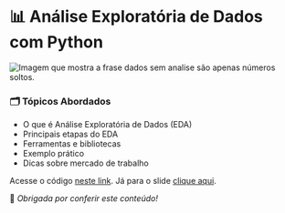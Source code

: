 # 📊 Análise Exploratória de Dados com Python

![Imagem que mostra a frase dados sem analise são apenas números soltos.](https://i.imgur.com/zzwZqPb.gif)

### 🗂️ Tópicos Abordados

- O que é Análise Exploratória de Dados (EDA)  
- Principais etapas do EDA
- Ferramentas e bibliotecas  
- Exemplo prático
- Dicas sobre mercado de trabalho

Acesse o código [neste link](https://github.com/NadiaaOliverr/Palestra-analise-exploratoria-de-dados/blob/main/explorando_dados.ipynb). Já para o slide [clique aqui](https://drive.google.com/file/d/1AsWMQ_iKys2s59u5c01tBkYBtLmx_A88/view?usp=sharing).

💙 *Obrigada por conferir este conteúdo!*  
